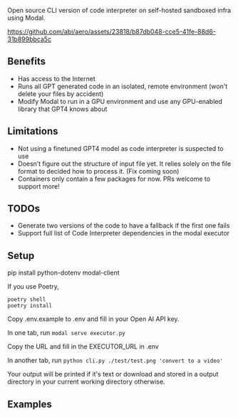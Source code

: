 Open source CLI version of code interpreter on self-hosted sandboxed infra using Modal.


https://github.com/abi/aero/assets/23818/b87db048-cce5-41fe-88d6-31b899bbca5c



## Benefits

- Has access to the Internet
- Runs all GPT generated code in an isolated, remote environment (won't delete your files by accident)
- Modify Modal to run in a GPU environment and use any GPU-enabled library that GPT4 knows about

## Limitations

- Not using a finetuned GPT4 model as code interpreter is suspected to use
- Doesn’t figure out the structure of input file yet. It relies solely on the file format to decided how to process it. (Fix coming soon)
- Containers only contain a few packages for now. PRs welcome to support more!

## TODOs

- Generate two versions of the code to have a fallback if the first one fails
- Support full list of Code Interpreter dependencies in the modal executor

## Setup

pip install python-dotenv modal-client

If you use Poetry,

```
poetry shell
poetry install
```

Copy .env.example to .env and fill in your Open AI API key.

In one tab, run `modal serve executor.py`

Copy the URL and fill in the EXECUTOR_URL in .env

In another tab, run `python cli.py ./test/test.png 'convert to a video'`

Your output will be printed if it's text or download and stored in a output
directory in your current working directory otherwise.

## Examples
